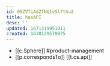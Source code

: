 ```yaml
---
id: 09ZVTiAdZfNQ1vSl7thu2
title: hasAPI
desc: ''
updated: 1671319951011
created: 1638129579975
---
```




- [[c.Sphere]] #product-management
- [[p.correspondsTo]] [[t.cs.api]]
